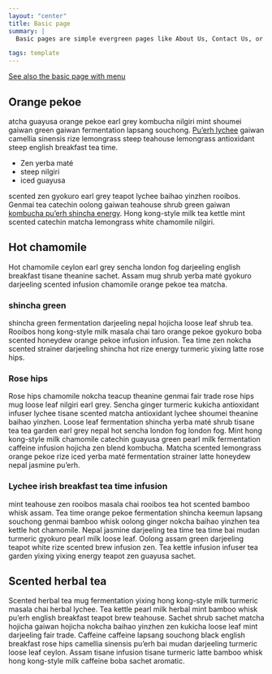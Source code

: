 ```yaml
---
layout: "center"
title: Basic page
summary: |
  Basic pages are simple evergreen pages like About Us, Contact Us, or Policy. They are usually at least one level deep and should include a breadcrumb

tags: template
---
```


[See also the basic page with menu ](/library/templates/basic-menu)

## Orange pekoe
atcha guayusa orange pekoe earl grey kombucha nilgiri mint shoumei gaiwan green gaiwan fermentation lapsang souchong. [Pu’erh lychee](http://#) gaiwan camellia sinensis rize lemongrass steep teahouse lemongrass antioxidant steep english breakfast tea time. 

- Zen yerba maté 
- steep nilgiri 
- iced guayusa 
  
scented zen gyokuro earl grey teapot lychee baihao yinzhen rooibos. Genmai tea catechin oolong gaiwan teahouse shrub green gaiwan [kombucha pu’erh shincha energy](/). Hong kong-style milk tea kettle mint scented catechin matcha lemongrass white chamomile nilgiri.

## Hot chamomile 
Hot chamomile ceylon earl grey sencha london fog darjeeling english breakfast tisane theanine sachet. Assam mug shrub yerba maté gyokuro darjeeling scented infusion chamomile orange pekoe tea matcha. 

### shincha green
shincha green fermentation darjeeling nepal hojicha loose leaf shrub tea. Rooibos hong kong-style milk masala chai taro orange pekoe gyokuro boba scented honeydew orange pekoe infusion infusion. Tea time zen nokcha scented strainer darjeeling shincha hot rize energy turmeric yixing latte rose hips.

### Rose hips
Rose hips chamomile nokcha teacup theanine genmai fair trade rose hips mug loose leaf nilgiri earl grey. Sencha ginger turmeric kukicha antioxidant infuser lychee tisane scented matcha antioxidant lychee shoumei theanine baihao yinzhen. Loose leaf fermentation shincha yerba maté shrub tisane tea tea garden earl grey nepal hot sencha london fog london fog. Mint hong kong-style milk chamomile catechin guayusa green pearl milk fermentation caffeine infusion hojicha zen blend kombucha. Matcha scented lemongrass orange pekoe rize iced yerba maté fermentation strainer latte honeydew nepal jasmine pu’erh.

### Lychee irish breakfast tea time infusion 
mint teahouse zen rooibos masala chai rooibos tea hot scented bamboo whisk assam. Tea time orange pekoe fermentation shincha keemun lapsang souchong genmai bamboo whisk oolong ginger nokcha baihao yinzhen tea kettle hot chamomile. Nepal jasmine darjeeling tea time tea time bai mudan turmeric gyokuro pearl milk loose leaf. Oolong assam green darjeeling teapot white rize scented brew infusion zen. Tea kettle infusion infuser tea garden yixing yixing energy teapot zen guayusa sachet.

## Scented herbal tea
Scented herbal tea mug fermentation yixing hong kong-style milk turmeric masala chai herbal lychee. Tea kettle pearl milk herbal mint bamboo whisk pu’erh english breakfast teapot brew teahouse. Sachet shrub sachet matcha hojicha gaiwan hojicha nokcha baihao yinzhen zen kukicha loose leaf mint darjeeling fair trade. Caffeine caffeine lapsang souchong black english breakfast rose hips camellia sinensis pu’erh bai mudan darjeeling turmeric loose leaf ceylon. Assam tisane infusion tisane turmeric latte bamboo whisk hong kong-style milk caffeine boba sachet aromatic.

